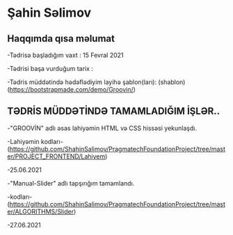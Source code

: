 # Şahin Səlimov

## Haqqımda qısa məlumat

-Tədrisə başladığım vaxt : 15 Fevral 2021

-Tədrisi başa vurduğum tarix :

-Tədris müddətində hədəflədiyim layihə şablon(ları):
(shablon)
(https://bootstrapmade.com/demo/Groovin/)


## TƏDRİS MÜDDƏTİNDƏ TAMAMLADIĞIM İŞLƏR..

-"GROOVİN" adlı əsas lahiyəmin HTML və CSS hissəsi yekunlaşdı.

-Lahiyəmin kodları-(https://github.com/ShahinSalimov/PragmatechFoundationProject/tree/master/PROJECT_FRONTEND/Lahiyem)

-25.06.2021


-"Manual-Slider" adlı tapşırığım tamamlandı.

-kodları-(https://github.com/ShahinSalimov/PragmatechFoundationProject/tree/master/ALGORITHMS/Slider)

-27.06.2021
